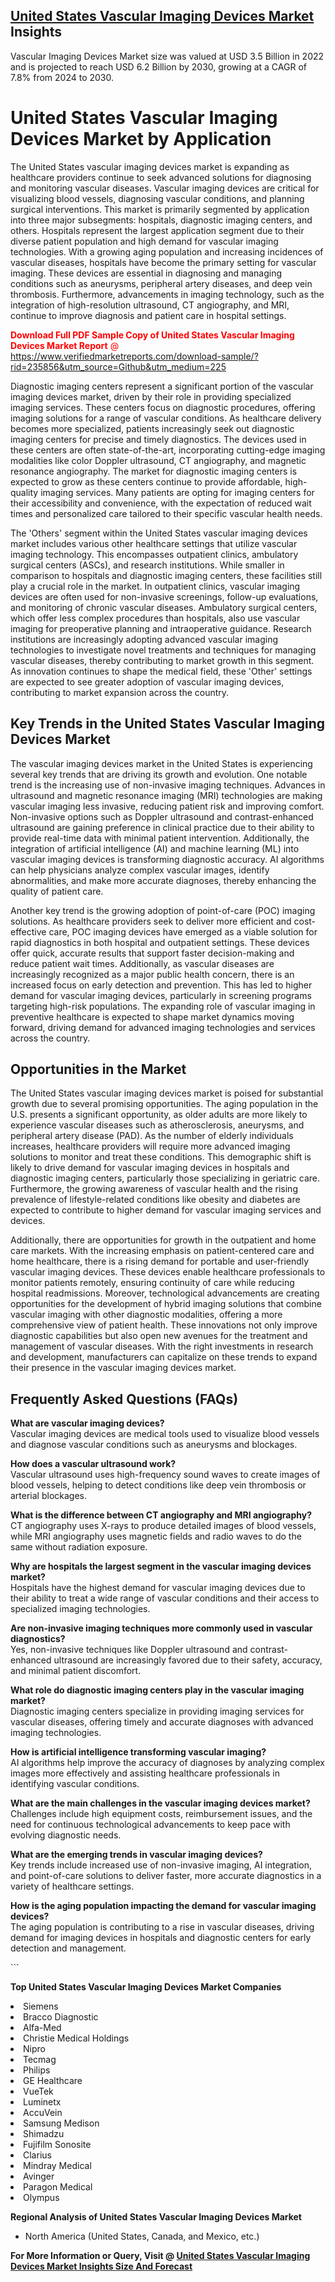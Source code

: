 <h2><a href="https://www.verifiedmarketreports.com/download-sample/?rid=235856&amp;utm_source=Github&amp;utm_medium=225" target="_blank">United States Vascular Imaging Devices Market</a> Insights</h2><p>Vascular Imaging Devices Market size was valued at USD 3.5 Billion in 2022 and is projected to reach USD 6.2 Billion by 2030, growing at a CAGR of 7.8% from 2024 to 2030.</p><p> <h1>United States Vascular Imaging Devices Market by Application</h1> <p>The United States vascular imaging devices market is expanding as healthcare providers continue to seek advanced solutions for diagnosing and monitoring vascular diseases. Vascular imaging devices are critical for visualizing blood vessels, diagnosing vascular conditions, and planning surgical interventions. This market is primarily segmented by application into three major subsegments: hospitals, diagnostic imaging centers, and others. Hospitals represent the largest application segment due to their diverse patient population and high demand for vascular imaging technologies. With a growing aging population and increasing incidences of vascular diseases, hospitals have become the primary setting for vascular imaging. These devices are essential in diagnosing and managing conditions such as aneurysms, peripheral artery diseases, and deep vein thrombosis. Furthermore, advancements in imaging technology, such as the integration of high-resolution ultrasound, CT angiography, and MRI, continue to improve diagnosis and patient care in hospital settings. <p><span class=""><span style="color: #ff0000;"><strong>Download Full PDF Sample Copy of United States Vascular Imaging Devices Market Report</strong> @ </span><a href="https://www.verifiedmarketreports.com/download-sample/?rid=235856&amp;utm_source=Github&amp;utm_medium=225" target="_blank">https://www.verifiedmarketreports.com/download-sample/?rid=235856&amp;utm_source=Github&amp;utm_medium=225</a></span></p></p> <p>Diagnostic imaging centers represent a significant portion of the vascular imaging devices market, driven by their role in providing specialized imaging services. These centers focus on diagnostic procedures, offering imaging solutions for a range of vascular conditions. As healthcare delivery becomes more specialized, patients increasingly seek out diagnostic imaging centers for precise and timely diagnostics. The devices used in these centers are often state-of-the-art, incorporating cutting-edge imaging modalities like color Doppler ultrasound, CT angiography, and magnetic resonance angiography. The market for diagnostic imaging centers is expected to grow as these centers continue to provide affordable, high-quality imaging services. Many patients are opting for imaging centers for their accessibility and convenience, with the expectation of reduced wait times and personalized care tailored to their specific vascular health needs. <p>The 'Others' segment within the United States vascular imaging devices market includes various other healthcare settings that utilize vascular imaging technology. This encompasses outpatient clinics, ambulatory surgical centers (ASCs), and research institutions. While smaller in comparison to hospitals and diagnostic imaging centers, these facilities still play a crucial role in the market. In outpatient clinics, vascular imaging devices are often used for non-invasive screenings, follow-up evaluations, and monitoring of chronic vascular diseases. Ambulatory surgical centers, which offer less complex procedures than hospitals, also use vascular imaging for preoperative planning and intraoperative guidance. Research institutions are increasingly adopting advanced vascular imaging technologies to investigate novel treatments and techniques for managing vascular diseases, thereby contributing to market growth in this segment. As innovation continues to shape the medical field, these 'Other' settings are expected to see greater adoption of vascular imaging devices, contributing to market expansion across the country.</p> <h2>Key Trends in the United States Vascular Imaging Devices Market</h2> <p>The vascular imaging devices market in the United States is experiencing several key trends that are driving its growth and evolution. One notable trend is the increasing use of non-invasive imaging techniques. Advances in ultrasound and magnetic resonance imaging (MRI) technologies are making vascular imaging less invasive, reducing patient risk and improving comfort. Non-invasive options such as Doppler ultrasound and contrast-enhanced ultrasound are gaining preference in clinical practice due to their ability to provide real-time data with minimal patient intervention. Additionally, the integration of artificial intelligence (AI) and machine learning (ML) into vascular imaging devices is transforming diagnostic accuracy. AI algorithms can help physicians analyze complex vascular images, identify abnormalities, and make more accurate diagnoses, thereby enhancing the quality of patient care. <p>Another key trend is the growing adoption of point-of-care (POC) imaging solutions. As healthcare providers seek to deliver more efficient and cost-effective care, POC imaging devices have emerged as a viable solution for rapid diagnostics in both hospital and outpatient settings. These devices offer quick, accurate results that support faster decision-making and reduce patient wait times. Additionally, as vascular diseases are increasingly recognized as a major public health concern, there is an increased focus on early detection and prevention. This has led to higher demand for vascular imaging devices, particularly in screening programs targeting high-risk populations. The expanding role of vascular imaging in preventive healthcare is expected to shape market dynamics moving forward, driving demand for advanced imaging technologies and services across the country.</p> <h2>Opportunities in the Market</h2> <p>The United States vascular imaging devices market is poised for substantial growth due to several promising opportunities. The aging population in the U.S. presents a significant opportunity, as older adults are more likely to experience vascular diseases such as atherosclerosis, aneurysms, and peripheral artery disease (PAD). As the number of elderly individuals increases, healthcare providers will require more advanced imaging solutions to monitor and treat these conditions. This demographic shift is likely to drive demand for vascular imaging devices in hospitals and diagnostic imaging centers, particularly those specializing in geriatric care. Furthermore, the growing awareness of vascular health and the rising prevalence of lifestyle-related conditions like obesity and diabetes are expected to contribute to higher demand for vascular imaging services and devices. <p>Additionally, there are opportunities for growth in the outpatient and home care markets. With the increasing emphasis on patient-centered care and home healthcare, there is a rising demand for portable and user-friendly vascular imaging devices. These devices enable healthcare professionals to monitor patients remotely, ensuring continuity of care while reducing hospital readmissions. Moreover, technological advancements are creating opportunities for the development of hybrid imaging solutions that combine vascular imaging with other diagnostic modalities, offering a more comprehensive view of patient health. These innovations not only improve diagnostic capabilities but also open new avenues for the treatment and management of vascular diseases. With the right investments in research and development, manufacturers can capitalize on these trends to expand their presence in the vascular imaging devices market.</p> <h2>Frequently Asked Questions (FAQs)</h2> <p><strong>What are vascular imaging devices?</strong><br> Vascular imaging devices are medical tools used to visualize blood vessels and diagnose vascular conditions such as aneurysms and blockages.</p> <p><strong>How does a vascular ultrasound work?</strong><br> Vascular ultrasound uses high-frequency sound waves to create images of blood vessels, helping to detect conditions like deep vein thrombosis or arterial blockages.</p> <p><strong>What is the difference between CT angiography and MRI angiography?</strong><br> CT angiography uses X-rays to produce detailed images of blood vessels, while MRI angiography uses magnetic fields and radio waves to do the same without radiation exposure.</p> <p><strong>Why are hospitals the largest segment in the vascular imaging devices market?</strong><br> Hospitals have the highest demand for vascular imaging devices due to their ability to treat a wide range of vascular conditions and their access to specialized imaging technologies.</p> <p><strong>Are non-invasive imaging techniques more commonly used in vascular diagnostics?</strong><br> Yes, non-invasive techniques like Doppler ultrasound and contrast-enhanced ultrasound are increasingly favored due to their safety, accuracy, and minimal patient discomfort.</p> <p><strong>What role do diagnostic imaging centers play in the vascular imaging market?</strong><br> Diagnostic imaging centers specialize in providing imaging services for vascular diseases, offering timely and accurate diagnoses with advanced imaging technologies.</p> <p><strong>How is artificial intelligence transforming vascular imaging?</strong><br> AI algorithms help improve the accuracy of diagnoses by analyzing complex images more effectively and assisting healthcare professionals in identifying vascular conditions.</p> <p><strong>What are the main challenges in the vascular imaging devices market?</strong><br> Challenges include high equipment costs, reimbursement issues, and the need for continuous technological advancements to keep pace with evolving diagnostic needs.</p> <p><strong>What are the emerging trends in vascular imaging devices?</strong><br> Key trends include increased use of non-invasive imaging, AI integration, and point-of-care solutions to deliver faster, more accurate diagnostics in a variety of healthcare settings.</p> <p><strong>How is the aging population impacting the demand for vascular imaging devices?</strong><br> The aging population is contributing to a rise in vascular diseases, driving demand for imaging devices in hospitals and diagnostic centers for early detection and management.</p> ```</p><p><strong>Top United States Vascular Imaging Devices Market Companies</strong></p><div data-test-id=""><p><li>Siemens</li><li> Bracco Diagnostic</li><li> Alfa-Med</li><li> Christie Medical Holdings</li><li> Nipro</li><li> Tecmag</li><li> Philips</li><li> GE Healthcare</li><li> VueTek</li><li> Luminetx</li><li> AccuVein</li><li> Samsung Medison</li><li> Shimadzu</li><li> Fujifilm Sonosite</li><li> Clarius</li><li> Mindray Medical</li><li> Avinger</li><li> Paragon Medical</li><li> Olympus</li></p><div><strong>Regional Analysis of&nbsp;United States Vascular Imaging Devices Market</strong></div><ul><li dir="ltr"><p dir="ltr">North America&nbsp;(United States, Canada, and Mexico, etc.)</p></li></ul><p><strong>For More Information or Query, Visit @&nbsp;</strong><strong><a href="https://www.verifiedmarketreports.com/product/vascular-imaging-devices-market/?utm_source=Github&amp;utm_medium=225" target="_blank">United States Vascular Imaging Devices Market Insights Size And Forecast</a></strong></p></div>
